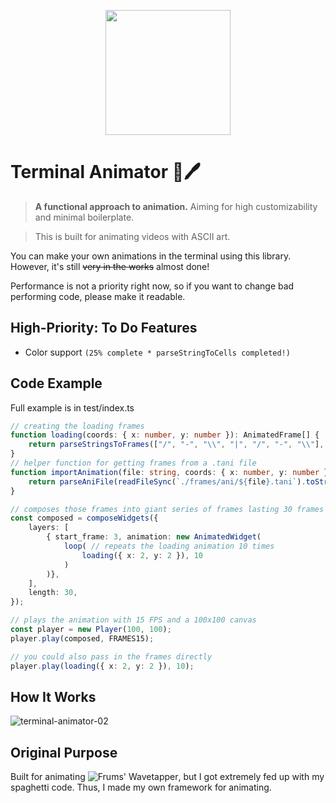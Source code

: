 <p align="center">
    <img src="https://github.com/muyabells/terminal-animator-engine/assets/134768752/b14cae44-ac9c-43f0-9033-8f08c3f38819" width="200"/>
</p>

# Terminal Animator 📜🖊

> **A functional approach to animation.** Aiming for high customizability and minimal boilerplate.

> This is built for animating videos with ASCII art.

You can make your own animations in the terminal using this library. 
However, it's still ~~very in the works~~ almost done! 

Performance is not a priority right now, so if you want to change bad performing code, please make it readable.


## High-Priority: To Do Features
- Color support `(25% complete * parseStringToCells completed!)`

## Code Example

Full example is in test/index.ts

```ts
// creating the loading frames
function loading(coords: { x: number, y: number }): AnimatedFrame[] {
    return parseStringsToFrames(["/", "-", "\\", "|", "/", "-", "\\"], coords);
}
// helper function for getting frames from a .tani file
function importAnimation(file: string, coords: { x: number, y: number }) {
    return parseAniFile(readFileSync(`./frames/ani/${file}.tani`).toString(), coords);
}

// composes those frames into giant series of frames lasting 30 frames only
const composed = composeWidgets({
    layers: [
        { start_frame: 3, animation: new AnimatedWidget(
            loop( // repeats the loading animation 10 times
                loading({ x: 2, y: 2 }), 10
            )
        )},
    ],
    length: 30,
});

// plays the animation with 15 FPS and a 100x100 canvas
const player = new Player(100, 100);
player.play(composed, FRAMES15);

// you could also pass in the frames directly
player.play(loading({ x: 2, y: 2 }), 10);
```

## How It Works
![terminal-animator-02](https://github.com/muyabells/terminal-animator-engine/assets/134768752/2e6605f5-b8d8-4afa-85f6-1a72bb5d1a4c)

## Original Purpose
Built for animating ![Frums' Wavetapper](https://www.youtube.com/watch?v=-lRPEny5jug), but I got extremely fed up with my spaghetti code. Thus, I made my own framework for animating.

